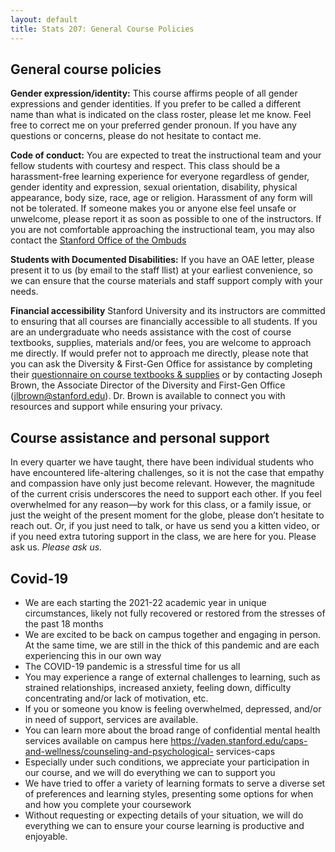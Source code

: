 ```yaml
---
layout: default
title: Stats 207: General Course Policies
---
```

## General course policies

**Gender expression/identity:**
This course affirms people of all gender expressions and gender identities. If you prefer to be called a different name than what is indicated on the class roster, please let me know. Feel free to correct me on your preferred gender pronoun. If you have any questions or concerns, please do not hesitate to contact me.

**Code of conduct:**
You are expected to treat the instructional team and your fellow students with courtesy and respect.
This class should be a harassment-free learning experience for everyone regardless of gender, gender identity and expression, sexual orientation, disability, physical appearance, body size, race, age or religion. Harassment of any form will not be tolerated.
If someone makes you or anyone else feel unsafe or unwelcome, please report it as soon as possible to one of the instructors. If you are not comfortable approaching the instructional team, you may also contact the [Stanford Office of the Ombuds](https://ombuds.stanford.edu/)

**Students with Documented Disabilities:**
If you have an OAE letter, please present it to us (by email to the staff llist) at your earliest convenience, so we can ensure that the course materials and staff support comply with your needs. 

**Financial accessibility**
Stanford University and its instructors are committed to ensuring that all courses are financially accessible to all students. If you are an undergraduate who needs assistance with the cost of course textbooks, supplies, materials and/or fees, you are welcome to approach me directly. If would prefer not to approach me directly, please note that you can ask the Diversity & First-Gen Office for assistance by completing their [questionnaire on course textbooks & supplies](http://tinyurl.com/jpqbarn) or by contacting Joseph Brown, the Associate Director of the Diversity and First-Gen Office (jlbrown@stanford.edu). Dr. Brown is available to connect you with resources and support while ensuring your privacy.

## Course assistance and personal support

In every quarter we have taught, there have been individual students who have encountered life-altering challenges, so it is not the case that empathy and compassion have only just become relevant. However, the magnitude of the current crisis underscores the need to support each other. If you feel overwhelmed for any reason—by work for this class, or a family issue, or just the weight of the present moment for the globe, please don’t hesitate to reach out. Or, if you just need to talk, or have us send you a kitten video, or if you need extra tutoring support in the class, we are here for you. Please ask us. *Please ask us.* 

## Covid-19
- We are each starting the 2021-22 academic year in unique circumstances, likely not fully recovered or restored from the stresses of the past 18 months
- We are excited to be back on campus together and engaging in person. At the same time, we are still in the thick of this pandemic and are each experiencing this in our own way
- The COVID-19 pandemic is a stressful time for us all
 - You may experience a range of external challenges to learning, such as strained relationships,
increased anxiety, feeling down, difficulty concentrating and/or lack of motivation, etc.
 - If you or someone you know is feeling overwhelmed, depressed, and/or in need of support, services are available.
 - You can learn more about the broad range of confidential mental health services available on campus here https://vaden.stanford.edu/caps-and-wellness/counseling-and-psychological- services-caps
- Especially under such conditions, we appreciate your participation in our course, and we will do everything we can to support you
- We have tried to offer a variety of learning formats to serve a diverse set of preferences and learning styles, presenting some options for when and how you complete your coursework
- Without requesting or expecting details of your situation, we will do everything we can to ensure your course learning is productive and enjoyable.